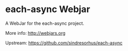 each-async Webjar
==================

A WebJar for the each-async project.

More info: http://webjars.org

Upstream: https://github.com/sindresorhus/each-async
